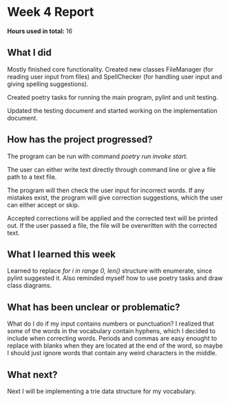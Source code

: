 # Week 4 Report

**Hours used in total:** 16

## What I did

Mostly finished core functionality. Created new classes FileManager (for reading user input from files) and SpellChecker (for handling user input and giving spelling suggestions).  

Created poetry tasks for running the main program, pylint and unit testing.  

Updated the testing document and started working on the implementation document.

## How has the project progressed?

The program can be run with command _poetry run invoke start_.  

The user can either write text directly through command line or give a file path to a text file.  

The program will then check the user input for incorrect words. If any mistakes exist, the program will give correction suggestions, which the user can either accept or skip.  

Accepted corrections will be applied and the corrected text will be printed out. If the user passed a file, the file will be overwritten with the corrected text.

## What I learned this week

Learned to replace _for i in range 0, len()_ structure with enumerate, since pylint suggested it. Also reminded myself how to use poetry tasks and draw class diagrams. 

## What has been unclear or problematic?

What do I do if my input contains numbers or punctuation? I realized that some of the words in the vocabulary contain hyphens, which I decided to include when correcting words. Periods and commas are easy enought to replace with blanks when they are located at the end of the word, so maybe I should just ignore words that contain any weird characters in the middle.

## What next?

Next I will be implementing a trie data structure for my vocabulary.
